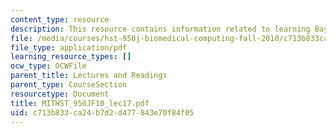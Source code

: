 ```yaml
---
content_type: resource
description: This resource contains information related to learning Bayesian networks.
file: /media/courses/hst-950j-biomedical-computing-fall-2010/c713b833ca24b7d2d477843e70f84f05_MITHST_950JF10_lec17.pdf
file_type: application/pdf
learning_resource_types: []
ocw_type: OCWFile
parent_title: Lectures and Readings
parent_type: CourseSection
resourcetype: Document
title: MITHST_950JF10_lec17.pdf
uid: c713b833-ca24-b7d2-d477-843e70f84f05
---
```


